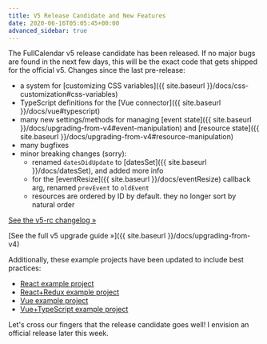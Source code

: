 ```yaml
---
title: V5 Release Candidate and New Features
date: 2020-06-16T05:05:45+00:00
advanced_sidebar: true
---
```


The FullCalendar v5 release candidate has been released. If no major bugs are found in the next few days, this will be the exact code that gets shipped for the official v5. Changes since the last pre-release:

- a system for [customizing CSS variables]({{ site.baseurl }}/docs/css-customization#css-variables)
- TypeScript definitions for the [Vue connector]({{ site.baseurl }}/docs/vue#typescript)
- many new settings/methods for managing [event state]({{ site.baseurl }}/docs/upgrading-from-v4#event-manipulation) and [resource state]({{ site.baseurl }}/docs/upgrading-from-v4#resource-manipulation)
- many bugfixes
- minor breaking changes (sorry):
  - renamed `datesDidUpdate` to [datesSet]({{ site.baseurl }}/docs/datesSet), and added more info
  - for the [eventResize]({{ site.baseurl }}/docs/eventResize) callback arg, renamed `prevEvent` to `oldEvent`
  - resources are ordered by ID by default. they no longer sort by natural order

[See the v5-rc changelog &raquo;](https://github.com/fullcalendar/fullcalendar/releases/tag/v5.0.0-rc)

[See the full v5 upgrade guide &raquo;]({{ site.baseurl }}/docs/upgrading-from-v4)

Additionally, these example projects have been updated to include best practices:

- [React example project](https://github.com/fullcalendar/fullcalendar-example-projects/tree/master/react)
- [React+Redux example project](https://github.com/fullcalendar/fullcalendar-example-projects/tree/master/react-redux)
- [Vue example project](https://github.com/fullcalendar/fullcalendar-example-projects/tree/master/vue)
- [Vue+TypeScript example project](https://github.com/fullcalendar/fullcalendar-example-projects/tree/master/vue-typescript)

Let's cross our fingers that the release candidate goes well! I envision an official release later this week.
